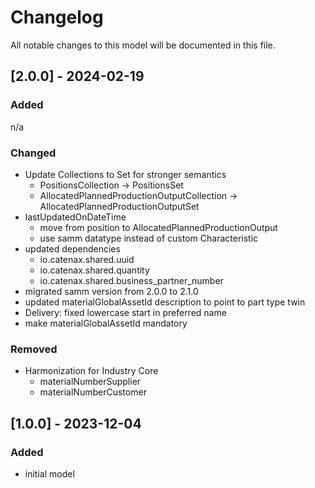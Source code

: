 # Changelog
All notable changes to this model will be documented in this file.

## [2.0.0] - 2024-02-19
### Added
n/a

### Changed
- Update Collections to Set for stronger semantics
  - PositionsCollection -> PositionsSet
  - AllocatedPlannedProductionOutputCollection -> AllocatedPlannedProductionOutputSet
- lastUpdatedOnDateTime
  - move from position to AllocatedPlannedProductionOutput
  - use samm datatype instead of custom Characteristic
- updated dependencies
  - io.catenax.shared.uuid
  - io.catenax.shared.quantity
  - io.catenax.shared.business_partner_number
- migrated samm version from 2.0.0 to 2.1.0
- updated materialGlobalAssetId description to point to part type twin
- Delivery: fixed lowercase start in preferred name
- make materialGlobalAssetId mandatory

### Removed
- Harmonization for Industry Core
  - materialNumberSupplier
  - materialNumberCustomer

## [1.0.0] - 2023-12-04
### Added
- initial model
